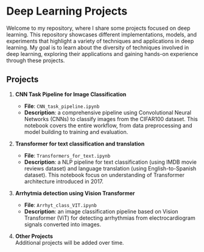 # Deep Learning Projects

Welcome to my repository, where I share some projects focused on deep learning. This repository showcases different implementations, models, and experiments that highlight a variety of techniques and applications in deep learning. My goal is to learn about the diversity of techniques involved in deep learning, exploring their applications and gaining hands-on experience through these projects.

## Projects

1. **CNN Task Pipeline for Image Classification**  
   - **File**: `CNN_task_pipeline.ipynb`
   - **Description**: a comprehensive pipeline using Convolutional Neural Networks (CNNs) to classify images from the CIFAR100 dataset. This notebook covers the entire workflow, from data preprocessing and model building to training and evaluation.

2. **Transformer for text classification and translation**
   - **File**: `Transformers_for_text.ipynb`
   - **Description**: a NLP pipeline for text classification (using IMDB movie reviews dataset) and language translation (using English-to-Spanish dataset). This notebook focus on understanding of Transformer architecture introduced in 2017.
  
3. **Arrhytmia detection using Vision Transformer**
   - **File**: `Arrhyt_class_VIT.ipynb`
   - **Description**: an image classification pipeline based on Vision Transformer (ViT) for detecting arrhythmias from electrocardiogram signals converted into images.

4. **Other Projects**  
   Additional projects will be added over time.
